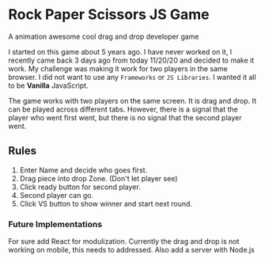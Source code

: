 #  Rock Paper Scissors JS Game

A animation awesome cool drag and drop developer game

  

I started on this game about 5 years ago. I have never worked on it, I recently came back 3 days ago from today 11/20/20 and decided to make it work. My challenge was making it work for two players in the same browser. I did not want to use any ``Frameworks`` or ``JS Libraries``. I wanted it all to be **Vanilla** JavaScript. 

The game works with two players on the same screen. It is drag and drop. It can be played across different tabs. However, there is a signal that the player who went first went, but there is no signal that the second player went.

  

## Rules

1) Enter Name and decide who goes first.
2) Drag piece into drop Zone. (Don't let player see)
3) Click ready button for second player. 
4) Second player can go. 
5) Click VS button to show winner and start next round. 

### Future Implementations
For sure add React for modulization. Currently the drag and drop is not working on mobile, this needs to addressed. Also add a server with Node.js


